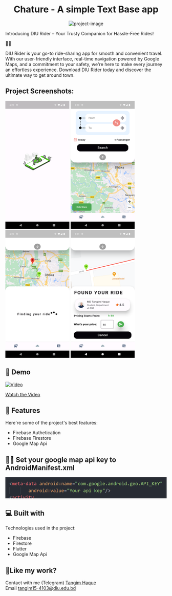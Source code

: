 <h1 align="center" id="title">Chature - A simple Text Base app</h1>

<p align="center"><img src="https://socialify.git.ci/imtangim/ride-sharing/image?description=1&language=1&name=1&owner=1&pattern=Solid&stargazers=1&theme=Dark" alt="project-image"></p>

<p id="description">Introducing DIU Rider – Your Trusty Companion for Hassle-Free Rides!

🚗📱

DIU Rider is your go-to ride-sharing app for smooth and convenient travel. With our user-friendly interface, real-time navigation powered by Google Maps, and a commitment to your safety, we're here to make every journey an effortless experience. Download DIU Rider today and discover the ultimate way to get around town.</p>

<h2>Project Screenshots:</h2>

<div>
<img src="./assets/screnshot/1.png" alt="project-screenshot" width="200" height="400/"> <img src="./assets/screnshot/2.png" alt="project-screenshot" width="200" height="400/"> <img src="./assets/screnshot/3.png" alt="project-screenshot" width="200" height="400/"> <img src="./assets/screnshot/4.png" alt="project-screenshot" width="200" height="400/">
</div>

<h2>🚀 Demo</h2>

[![Video](https://img.youtube.com/vi/5b3dWs5NkkU/maxresdefault.jpg)](https://www.youtube.com/watch?v=5b3dWs5NkkU)

[Watch the Video](https://youtu.be/vuGF1sW_yiI)

<h2>🧐 Features</h2

Here're some of the project's best features:

- Firebase Authetication
- Firebase Firestore
- Google Map Api

<h2>🐱‍🚀 Set your google map api key to AndroidManifest.xml</h2>
<img src="./assets/screnshot/5.PNG" alt="project-screenshot">

<h2>💻 Built with</h2>

Technologies used in the project:

- Firebase
- Firestore
- Flutter
- Google Map Api

<h2>💖Like my work?</h2>

Contact with me (Telegram) <a href="https://t.me/tangim4103">Tangim Haque</a> <br>
Email <a href="mailto:tangim15-4103@diu.edu.bd">tangim15-4103@diu.edu.bd</a>
